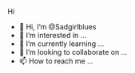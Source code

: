 Hi
- 👋 Hi, I’m @Sadgirlblues
- 👀 I’m interested in ...
- 🌱 I’m currently learning ...
- 💞️ I’m looking to collaborate on ...
- 📫 How to reach me ...

<!---
Sadgirlblues/Sadgirlblues is a ✨ special ✨ repository because its `README.md` (this file) appears on your GitHub profile.
You can click the Preview link to take a look at your changes.
--
->
